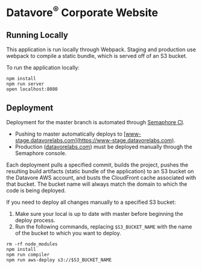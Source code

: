 # Datavore<sup>&reg;</sup> Corporate Website

## Running Locally
This application is run locally through Webpack. Staging and production use webpack to compile a static bundle, which is served off of an S3 bucket.

To run the application locally:

```
npm install
npm run server
open localhost:8080
```

## Deployment

Deployment for the master branch is automated through [Semaphore CI](https://semaphoreci.com/datavore). 
* Pushing to master automatically deploys to [www-stage.datavorelabs.com](https://www-stage.datavorelabs.com).
* Production ([datavorelabs.com](https://datavorelabs.com)) must be deployed manually through the Semaphore console.

Each deployment pulls a specified commit, builds the project, pushes the resulting build artifacts (static bundle of the application) to an S3 bucket on the Datavore AWS account, and busts the CloudFront cache associated with that bucket. The bucket name will always match the domain to which the code is being deployed.

If you need to deploy all changes manually to a specified S3 bucket:

1. Make sure your local is up to date with master before beginning the deploy process.
2. Run the following commands, replacing `$S3_BUCKET_NAME` with the name of the bucket to which you want to deploy.

```
rm -rf node_modules
npm install
npm run compiler
npm run aws-deploy s3://$S3_BUCKET_NAME
```